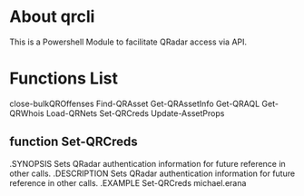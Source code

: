 # About qrcli
This is a Powershell Module to facilitate QRadar access via API.

# Functions List
  close-bulkQROffenses
  Find-QRAsset
  Get-QRAssetInfo
  Get-QRAQL
  Get-QRWhois
  Load-QRNets
  Set-QRCreds
  Update-AssetProps

## function Set-QRCreds
.SYNOPSIS
  Sets QRadar authentication information for future reference in other calls.
.DESCRIPTION
  Sets QRadar authentication information for future reference in other calls.
.EXAMPLE
  Set-QRCreds michael.erana
